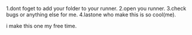 1.dont foget to add your folder to your runner.
2.open you runner.
3.check bugs or anything else for me.
4.lastone who make this is so cool(me).

i make this one my free time.

